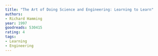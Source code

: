 ```yaml
---
title: "The Art of Doing Science and Engineering: Learning to Learn"
authors:
- Richard Hamming
year: 1997
goodreads: 530415
rating: 4
tags:
- Learning
- Engineering
---
```

